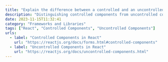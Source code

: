 ```yaml
---
title: "Explain the difference between a controlled and an uncontrolled component in React."
description: "Distinguishing controlled components from uncontrolled components in React."
date: 2023-11-15T11:32:41
category: "Frameworks and Libraries"
tags: ["React", "Controlled Components", "Uncontrolled Components"]
urls:
  - label: "Controlled Components in React"
    url: "https://reactjs.org/docs/forms.html#controlled-components"
  - label: "Uncontrolled Components in React"
    url: "https://reactjs.org/docs/uncontrolled-components.html"
---
```

     